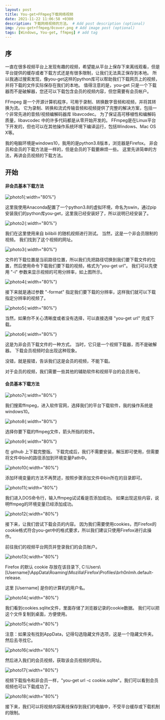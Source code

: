 ```yaml
---
layout: post
title: You-get+FFmpeg下载网络视频
date: 2021-11-22 11:06:58 +0300
description: 下载网络视频的方法。 # Add post description (optional)
img: /you-get+ffmpeg/0cover.png # Add image post (optional)
tags: [Windows, You-get, ffmpeg] # add tag
---
```


## 序
一直在很多视频平台上发现有趣的视频，希望能从平台上保存下来离线观看，但是平台提供的缓存或者下载方式还是有很多限制，让我们无法真正保存到本地。 所以我通过搜索发现，像you-get这样的python库可以帮助我们下载网页上的视频，并将下载的文件实际保存在我们的本地。 值得注意的是，you-get 只是一个下载器而不是破解器，您还可以下载包含会员的视频内容，但您需要有会员帐户。

FFmpeg 是一个开源计算机程序，可用于录制、转换数字音频和视频，并将其转换为流。 它为录制、转换和流式传输音频和视频提供了完整的解决方案，包括一个非常先进的音频/视频编解码器库 libavcodec。 为了保证高可移植性和编解码质量，libavcodec 中的许多代码都是从零开始开发的。 FFmpeg是在Linux平台下开发的，但也可以在其他操作系统环境下编译运行，包括Windows、Mac OS X等。

我的电脑环境是windows10，我用的是python3.8版本，浏览器是Firefox。 非会员和会员的下载方法是一样的，但是会员的下载要麻烦一些。 这里先讲简单的方法，再讲会员视频的下载方法。

## 开始

#### 非会员基本下载方法

![photo1]({{site.baseurl}}/assets/img/you-get+ffmpeg/1.png){:width="80%"}

这里我使用Anaconda配置了一个python3.8的虚拟环境，命名为swin，通过pip安装我们的python库you-get，这里我已经安装好了，所以说明已经安装了。

![photo2]({{site.baseurl}}/assets/img/you-get+ffmpeg/2.png){:width="80%"}

我们在这里使用来自 bilibili 的随机视频进行测试。 当然，这是一个非会员限制的视频。 我们找到了这个视频的网址。

![photo3]({{site.baseurl}}/assets/img/you-get+ffmpeg/3.png){:width="80%"}

文件的下载位置是当前路径位置，所以我们先把路径切换到我们要下载文件的位置，然后使用命令下载我们要下载的视频，格式为"you-get url"。 我们可以先使用 "-i" 参数来显示视频的可用分辨率，如上图所示。

![photo4]({{site.baseurl}}/assets/img/you-get+ffmpeg/4.png){:width="80%"}

接下来就是通过参数 "-format" 指定我们要下载的分辨率，这样我们就可以下载指定分辨率的视频了。

![photo5]({{site.baseurl}}/assets/img/you-get+ffmpeg/5.png){:width="80%"}

当然，如果你不关心清晰度或者没有选择，可以直接选择 "you-get url" 完成下载。

![photo6]({{site.baseurl}}/assets/img/you-get+ffmpeg/6.png){:width="80%"}

这是为非会员下载文件的一种方式。 当时，它只是一个视频下载器，而不是破解器。 下载会员视频时会出现这种现象。

没错，就是报错，告诉我们这是会员的视频，不能下载。

对于会员的视频，我们需要一些其他的辅助软件和视频平台的会员账号。

#### 会员基本下载方法
![photo7]({{site.baseurl}}/assets/img/you-get+ffmpeg/7.png){:width="80%"}

我们搜索ffmpeg，进入软件官网，选择我们的平台下载软件，我的操作系统是windows10。

![photo8]({{site.baseurl}}/assets/img/you-get+ffmpeg/8.png){:width="80%"}

选择你要下载的ffmpeg文件，箭头所指的软件。

![photo9]({{site.baseurl}}/assets/img/you-get+ffmpeg/9.png){:width="80%"}

在 github 上下载完整版。 下载完成后，我们不需要安装，解压即可使用，但需要将文件中bin的路径添加到环境变量Path中。

![photo10]({{site.baseurl}}/assets/img/you-get+ffmpeg/10.png){:width="80%"}

添加环境变量的方法不再赘述，按照步骤添加文件中bin所在的目录即可。

![photo11]({{site.baseurl}}/assets/img/you-get+ffmpeg/11.png){:width="80%"}

我们进入DOS命令行，输入ffmpeg试试看是否添加成功。 如果出现这些内容，说明ffmpeg的环境变量已经添加成功。

![photo12]({{site.baseurl}}/assets/img/you-get+ffmpeg/12.png){:width="80%"}

接下来，让我们尝试下载会员的内容。 因为我们需要使用cookies，而Firefox的cookie格式符合you-get中的格式要求，所以我们建议只使用Firefox进行此操作。

前往我们的视频平台网页并登录我们的会员账户。

![photo13]({{site.baseurl}}/assets/img/you-get+ffmpeg/13.png){:width="80%"}

Firefox 的默认 cookie 存放在该目录下, C:\Users\\[Username]\AppData\Roaming\Mozilla\Firefox\Profiles\brh0nlmh.default-release.

这里 [Username] 是你的计算机的用户名。

![photo14]({{site.baseurl}}/assets/img/you-get+ffmpeg/14.png){:width="80%"}

我们看到cookies.sqlite文件，里面存储了浏览器记录的cookie数据。 我们可以把这个文件复制到桌面，方便使用。

![photo15]({{site.baseurl}}/assets/img/you-get+ffmpeg/15.png){:width="80%"}

注意：如果没有找到AppData，记得勾选隐藏文件选项，这是一个隐藏文件夹。 然后去寻找它。

![photo16]({{site.baseurl}}/assets/img/you-get+ffmpeg/16.png){:width="80%"}

然后进入我们的会员视频，获取该会员视频的网址。

![photo17]({{site.baseurl}}/assets/img/you-get+ffmpeg/17.png){:width="80%"}

视频下载指令和非会员一样，"you-get url -c cookie.sqlite"。我们可以看到会员视频也可以下载成功了。

![photo18]({{site.baseurl}}/assets/img/you-get+ffmpeg/18.png){:width="80%"}

接下来，我们可以将视频内容离线保存到我们的电脑中，不受平台缓存或下载机制的限制。